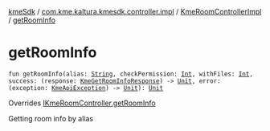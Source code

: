 [kmeSdk](../../index.md) / [com.kme.kaltura.kmesdk.controller.impl](../index.md) / [KmeRoomControllerImpl](index.md) / [getRoomInfo](./get-room-info.md)

# getRoomInfo

`fun getRoomInfo(alias: `[`String`](https://kotlinlang.org/api/latest/jvm/stdlib/kotlin/-string/index.html)`, checkPermission: `[`Int`](https://kotlinlang.org/api/latest/jvm/stdlib/kotlin/-int/index.html)`, withFiles: `[`Int`](https://kotlinlang.org/api/latest/jvm/stdlib/kotlin/-int/index.html)`, success: (response: `[`KmeGetRoomInfoResponse`](../../com.kme.kaltura.kmesdk.rest.response.room/-kme-get-room-info-response/index.md)`) -> `[`Unit`](https://kotlinlang.org/api/latest/jvm/stdlib/kotlin/-unit/index.html)`, error: (exception: `[`KmeApiException`](../../com.kme.kaltura.kmesdk.rest/-kme-api-exception/index.md)`) -> `[`Unit`](https://kotlinlang.org/api/latest/jvm/stdlib/kotlin/-unit/index.html)`): `[`Unit`](https://kotlinlang.org/api/latest/jvm/stdlib/kotlin/-unit/index.html)

Overrides [IKmeRoomController.getRoomInfo](../../com.kme.kaltura.kmesdk.controller/-i-kme-room-controller/get-room-info.md)

Getting room info by alias

